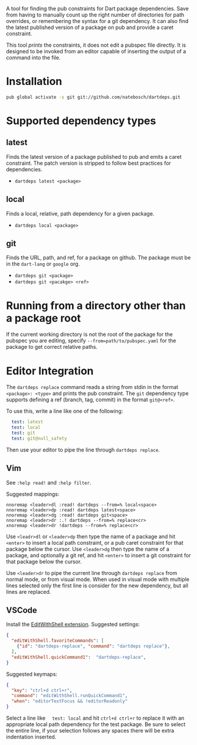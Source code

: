 A tool for finding the pub constraints for Dart package dependencies. Save from
having to manually count up the right number of directories for path overrides,
or remembering the syntax for a git dependency. It can also find the latest
published version of a package on pub and provide a caret constraint.

This tool _prints_ the constraints, it does not edit a pubspec file directly. It
is designed to be invoked from an editor capable of inserting the output of a
command into the file.

# Installation

```sh
pub global activate -s git git://github.com/natebosch/dartdeps.git
```

# Supported dependency types

## latest

Finds the latest version of a package published to pub and emits a caret
constraint. The patch version is stripped to follow best practices for
dependencies.

- `dartdeps latest <package>`

## local

Finds a local, relative, path dependency for a given package.

- `dartdeps local <package>`

## git

Finds the URL, path, and ref, for a package on github. The package must be in
the `dart-lang` or `google` org.

- `dartdeps git <package>`
- `dartdeps git <pacakge> <ref>`

# Running from a directory other than a package root

If the current working directory is not the root of the package for the pubspec
you are editing, specify `--from=path/to/pubspec.yaml` for the package to get
correct relative paths.

# Editor Integration

The `dartdeps replace` command reads a string from stdin in the format
`<package>: <type>` and prints the pub constraint. The `git` dependency type
supports defining a ref (branch, tag, commit) in the format `git@<ref>`.

To use this, write a line like one of the following:

```yaml
  test: latest
  test: local
  test: git
  test: git@null_safety
```

Then use your editor to pipe the line through `dartdeps replace`.

## Vim

See `:help read!` and `:help filter`.

Suggested mappings:

```viml
nnoremap <leader>dl :read! dartdeps --from=% local<space>
nnoremap <leader>dp :read! dartdeps latest<space>
nnoremap <leader>dg :read! dartdeps git<space>
nnoremap <leader>dr :.! dartdeps --from=% replace<cr>
xnoremap <leader>dr !dartdeps --from=% replace<cr>
```

Use `<leadr>dl` or `<leader>dp` then type the name of a package and hit
`<enter>` to insert a local path constraint, or a pub caret constraint for that
package below the cursor. Use `<leader>dg` then type the name of a package, and
optionally a git ref, and hit `<enter>` to insert a git constraint for that
package below the cursor.

Use `<leader>dr` to pipe the current line through `dartdeps replace` from normal
mode, or from visual mode. When used in visual mode with multiple lines selected
only the first line is consider for the new dependency, but all lines are
replaced.

## VSCode

Install the [EditWithShell extension][EditWithShell]. Suggested settings:

```json
{
  "editWithShell.favoriteCommands": [
    {"id": "dartdeps-replace", "command": "dartdeps replace"},
  ],
  "editWithShell.quickCommand1":  "dartdeps-replace",
}
```

Suggested keymaps:

```json
{
  "key": "ctrl+d ctrl+r",
  "command": "editWithShell.runQuickCommand1",
  "when": "editorTextFocus && !editorReadonly"
}
```

Select a line like `  test: local` and hit `ctrl+d ctrl+r` to replace it with an
appropriate local path dependency for the test package. Be sure to select the
entire line, if your selection follows any spaces there will be extra
indentation inserted.

[EditWithShell]: https://marketplace.visualstudio.com/items?itemName=ryu1kn.edit-with-shell
